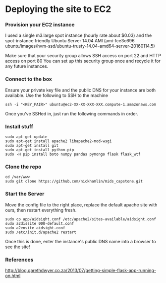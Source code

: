# Deploying the site to EC2

### Provision your EC2 instance
I used a single m3.large spot instance (hourly rate about $0.03) and the spot-instance
friendly Ubuntu Server 14.04 AMI (ami-fce3c696 ubuntu/images/hvm-ssd/ubuntu-trusty-14.04-amd64-server-20160114.5)

Make sure that your security group allows SSH access on port 22 and HTTP access on port 80
You can set up this security group once and recycle it for any future instances.

### Connect to the box
Ensure your private key file and the public DNS for your instance are both available. Use the following to SSH to the machine

`ssh -i "<KEY_PAIR>" ubuntu@ec2-XX-XX-XXX-XXX.compute-1.amazonaws.com`

Once you've SSHed in, just run the following commands in order.

### Install stuff
~~~~
sudo apt-get update
sudo apt-get install apache2 libapache2-mod-wsgi
sudo apt-get install git
sudo apt-get install python-pip
sudo -H pip install boto numpy pandas pymongo flask flask_wtf
~~~~

### Clone the repo
~~~~
cd /var/www
sudo git clone https://github.com/nickhamlin/mids_capstone.git
~~~~

### Start the Server
Move the config file to the right place, replace the default apache site with ours,
then restart everything fresh.
~~~~
sudo cp app/aidsight.conf /etc/apache2/sites-available/aidsight.conf
sudo a2dissite 000-default.conf
sudo a2ensite aidsight.conf
sudo /etc/init.d/apache2 restart
~~~~

Once this is done, enter the instance's public DNS name into a browser to see the site!

### References
http://blog.garethdwyer.co.za/2013/07/getting-simple-flask-app-running-on.html
